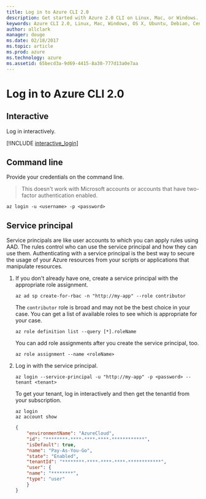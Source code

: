 ```yaml
---
title: Log in to Azure CLI 2.0
description: Get started with Azure 2.0 CLI on Linux, Mac, or Windows.
keywords: Azure CLI 2.0, Linux, Mac, Windows, OS X, Ubuntu, Debian, CentOS, RHEL, SUSE, CoreOS, Docker, Windows, Python, PIP
author: allclark
manager: douge
ms.date: 02/18/2017
ms.topic: article
ms.prod: azure
ms.technology: azure
ms.assetid: 65becd3a-9d69-4415-8a30-777d13a0e7aa
---
```


# Log in to Azure CLI 2.0

## Interactive

Log in interactively.

[!INCLUDE [interactive_login](includes/interactive-login.md)]

## Command line

Provide your credentials on the command line.

> This doesn't work with Microsoft accounts or accounts that have two-factor authentication enabled.

```azurecli
az login -u <username> -p <password>
```

## Service principal

Service principals are like user accounts to which you can apply rules using AAD.
The rules control who can use the service principal and how they can use them.
Authenticating with a service principal is the best way to secure the usage of your Azure resources
from your scripts or applications that manipulate resources.

1. If you don't already have one, create a service principal with the appropriate role assignment.

    ```azurecli
    az ad sp create-for-rbac -n "http://my-app" --role contributor
    ```

    The `contributor` role is broad and may not be the best choice in your case.
    You can get a list of available roles to see which is appropriate for your case.

    ```azurecli
    az role definition list --query [*].roleName
    ```

    You can add role assignments after you create the service principal, too.
    
    ```azurecli
    az role assignment --name <roleName>
    ```

1. Log in with the service principal.

    ```azurecli
    az login --service-principal -u "http://my-app" -p <password> --tenant <tenant>
    ```

    To get your tenant, log in interactively and then get the tenantId from your subscription.

    ```azurecli
    az login
    az account show
    ```

    ```json
    {
        "environmentName": "AzureCloud",
        "id": "********-****-****-****-************",
        "isDefault": true,
        "name": "Pay-As-You-Go",
        "state": "Enabled",
        "tenantId": "********-****-****-****-************",
        "user": {
        "name": "********",
        "type": "user"
        }
    }
    ```
